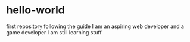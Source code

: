 # hello-world
first repository following the guide
I am an aspiring web developer and a game developer
I am still learning stuff
